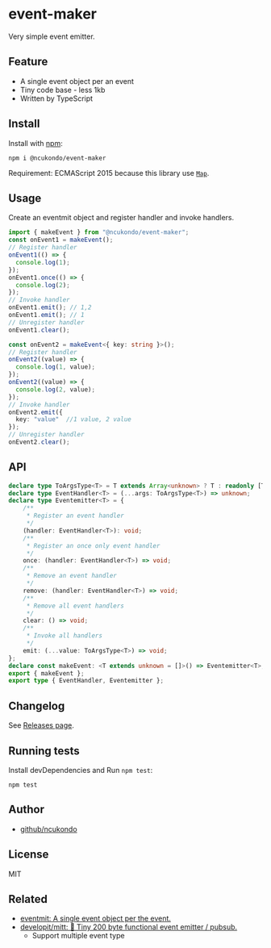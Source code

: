 # event-maker

Very simple event emitter.

## Feature

- A single event object per an event
- Tiny code base - less 1kb
- Written by TypeScript

## Install

Install with [npm](https://www.npmjs.com/):

    npm i @ncukondo/event-maker

Requirement: ECMAScript 2015 because this library use [`Map`](https://developer.mozilla.org/docs/Web/JavaScript/Reference/Global_Objects/Map).

## Usage

Create an eventmit object and register handler and invoke handlers.

```ts
import { makeEvent } from "@ncukondo/event-maker";
const onEvent1 = makeEvent();
// Register handler
onEvent1(() => {
  console.log(1);
});
onEvent1.once(() => {
  console.log(2);
});
// Invoke handler
onEvent1.emit(); // 1,2
onEvent1.emit(); // 1
// Unregister handler
onEvent1.clear();

const onEvent2 = makeEvent<{ key: string }>();
// Register handler
onEvent2((value) => {
  console.log(1, value);
});
onEvent2((value) => {
  console.log(2, value);
});
// Invoke handler
onEvent2.emit({
  key: "value"  //1 value, 2 value
});
// Unregister handler
onEvent2.clear();
```

## API

```ts
declare type ToArgsType<T> = T extends Array<unknown> ? T : readonly [T];
declare type EventHandler<T> = (...args: ToArgsType<T>) => unknown;
declare type Eventemitter<T> = {
    /**
     * Register an event handler
     */
    (handler: EventHandler<T>): void;
    /**
     * Register an once only event handler
     */
    once: (handler: EventHandler<T>) => void;
    /**
     * Remove an event handler
     */
    remove: (handler: EventHandler<T>) => void;
    /**
     * Remove all event handlers
     */
    clear: () => void;
    /**
     * Invoke all handlers
     */
    emit: (...value: ToArgsType<T>) => void;
};
declare const makeEvent: <T extends unknown = []>() => Eventemitter<T>;
export { makeEvent };
export type { EventHandler, Eventemitter };
```

## Changelog

See [Releases page](https://github.com/ncukondo/event-maker/releases).

## Running tests

Install devDependencies and Run `npm test`:

    npm test


## Author

- [github/ncukondo](https://github.com/ncukondo)

## License

MIT

## Related

- [eventmit: A single event object per the event.](https://github.com/azu/eventmit)
- [developit/mitt: 🥊 Tiny 200 byte functional event emitter / pubsub.](https://github.com/developit/mitt)
    - Support multiple event type
